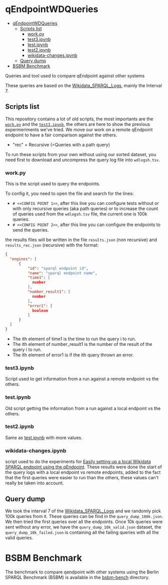 # qEndpointWDQueries

- [qEndpointWDQueries](#qendpointwdqueries)
  - [Scripts list](#scripts-list)
    - [work.py](#workpy)
    - [test3.ipynb](#test3ipynb)
    - [test.ipynb](#testipynb)
    - [test2.ipynb](#test2ipynb)
    - [wikidata-changes.ipynb](#wikidata-changesipynb)
  - [Query dump](#query-dump)
- [BSBM Benchmark](#bsbm-benchmark)

Queries and tool used to compare qEndpoint against other systems

These queries are based on the [Wikidata_SPARQL_Logs](https://iccl.inf.tu-dresden.de/web/Wikidata_SPARQL_Logs/en), mainly the Interval 7.

## Scripts list

This repository contains a lot of old scripts, the most importants are the [`work.py`](#workpy) and the [`test3.ipynb`](#test3ipynb), the others are here to show the previous expermeriments we've tried. We move our work on a remote qEndpoint endpoint to have a fair comparison against the others.

- "rec" = Recursive (=Queries with a path query)

To run these scripts from your own without using our sorted dataset, you need first to download and uncompress the query log file into `wdlogsh.tsv`.

### work.py

This is the script used to query the endpoints.

To config it, you need to open the file and search for the lines:

- `# <<CONFIG POINT 1>>`, after this line you can configure tests without or with only recursive queries (aka path queries) or to increase the count of queries used from the `wdlogsh.tsv` file, the current one is 100k queries.
- `# <<CONFIG POINT 2>>`, after this line you can configure the endpoints to send the queries.

the results files will be written in the file `results.json` (non recursive) and `results_rec.json` (recursive) with the format:

```json
{
  "engines": [
      {
          "id": "sparql endpoint id",
          "name": "sparql endpoint name",
          "time1": [
            number
          ],
          "number_result1": [
            number
          ],
          "error1": [
            boolean
          ]
      }
  ]
}
```

- The ith element of time1 is the time to run the query i to run.
- The ith element of number_result1 is the number of the result of the query i to run.
- The ith element of error1 is if the ith query thrown an error.

### test3.ipynb

Script used to get information from a run against a remote endpoint vs the others.

### test.ipynb

Old script getting the information from a run against a local endpoint vs the others.

### test2.ipynb

Same as [test.ipynb](#testipynb) with more values.

### wikidata-changes.ipynb

script used to do the experiments for [Easily setting up a local Wikidata SPARQL endpoint using the qEndpoint](https://ceur-ws.org/Vol-3262/paper10.pdf). These results were done the start of the query logs with a local endpoint vs remote endpoints, added to the fact that the first queries were easier to run than the others, these values can't really be taken into account.

## Query dump

We took the interval 7 of the [Wikidata_SPARQL_Logs](https://iccl.inf.tu-dresden.de/web/Wikidata_SPARQL_Logs/en) and we randomly pick 100k queries from it. These queries can be find in the `query_dump_100k.json`. We then tried the first queries over all the endpoints. Once 10k queries were sent without any error, we have the `query_dump_10k_valid.json` dataset, the `query_dump_10k_failed.json` is containing all the failing queries with all the valid queries.

# BSBM Benchmark

The benchmark to compare qendpoint with other systems using the Berlin SPARQL Benchmark (BSBM) is available in the [bsbm-bench](bsbm-bench/README.md) directory.
